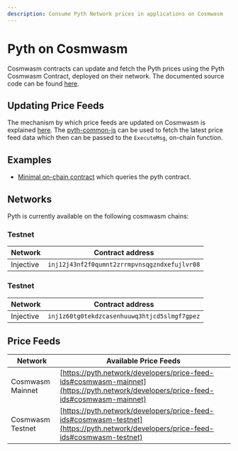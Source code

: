 ```yaml
---
description: Consume Pyth Network prices in applications on Cosmwasm
---
```


# Pyth on Cosmwasm

Cosmwasm contracts can update and fetch the Pyth prices using the Pyth Cosmwasm Contract, deployed on their network. The documented source code can be found [here](https://github.com/pyth-network/pyth-crosschain/tree/main/target_chains/cosmwasm/contracts/pyth).

## Updating Price Feeds

The mechanism by which price feeds are updated on Cosmwasm is explained [here](./pythnet-price-feeds.md). The [pyth-common-js](https://github.com/pyth-network/pyth-crosschain/tree/main/target_chains/cosmwasm/sdk/js) can be used to fetch the latest price feed data which then can be passed to the `ExecuteMsg`, on-chain function.

## Examples
- [Minimal on-chain contract](https://github.com/pyth-network/pyth-crosschain/blob/main/target_chains/cosmwasm/examples/cw-contract) which queries the pyth contract. 

## Networks

Pyth is currently available on the following cosmwasm chains: 
### Testnet
| Network   | Contract address                             |
| --------- | -------------------------------------------- |
| Injective | `inj12j43nf2f0qumnt2zrrmpvnsqgzndxefujlvr08` |
### Testnet
| Network   | Contract address                             |
| --------- | -------------------------------------------- |
| Injective | `inj1z60tg0tekdzcasenhuuwq3htjcd5slmgf7gpez` |

## Price Feeds

| Network | Available Price Feeds                                             |
| -------------- | -----------------------------------------------------------|
| Cosmwasm Mainnet  |[https://pyth.network/developers/price-feed-ids#cosmwasm-mainnet](https://pyth.network/developers/price-feed-ids#cosmwasm-mainnet)|
| Cosmwasm Testnet  |[https://pyth.network/developers/price-feed-ids#cosmwasm-testnet](https://pyth.network/developers/price-feed-ids#cosmwasm-testnet)|